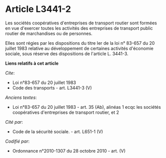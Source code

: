 # Article L3441-2

Les sociétés coopératives d'entreprises de transport routier sont formées en vue d'exercer toutes les activités des
entreprises de transport public routier de marchandises ou de personnes. 

Elles sont régies par les dispositions du titre Ier de la loi n° 83-657 du 20 juillet 1983 relative au développement de
certaines activités d'économie sociale, sous réserve des dispositions de l'article L. 3441-3.

**Liens relatifs à cet article**

_Cite_:

  - Loi n°83-657 du 20 juillet 1983
  - Code des transports - art. L3441-3 (V)

_Anciens textes_:

  - Loi n°83-657 du 20 juillet 1983 - art. 35 (Ab), alinéas 1 ecqc les sociétés coopératives d'entreprises de transport routier, et 2

_Cité par_:

  - Code de la sécurité sociale. - art. L651-1 (V)

_Codifié par_:

  - Ordonnance n°2010-1307 du 28 octobre 2010 - art. (V)
